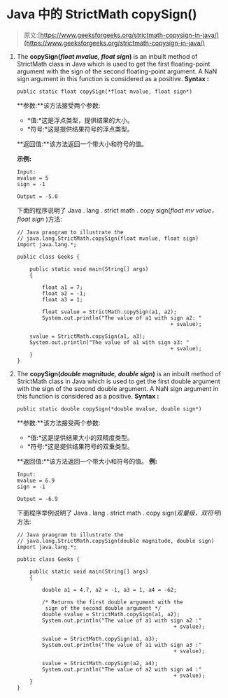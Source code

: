 # Java 中的 StrictMath copySign()

> 原文:[https://www.geeksforgeeks.org/strictmath-copysign-in-java/](https://www.geeksforgeeks.org/strictmath-copysign-in-java/)

1.  The **copySign(*float mvalue, float sign*)** is an inbuilt method of StrictMath class in Java which is used to get the first floating-point argument with the sign of the second floating-point argument. A NaN sign argument in this function is considered as a positive.
    **Syntax :**

    ```
    public static float copySign(*float mvalue, float sign*)
    ```

    **参数:**该方法接受两个参数:

    *   *值:*这是浮点类型，提供结果的大小。
    *   *符号:*这是提供结果符号的浮点类型。

    **返回值:**该方法返回一个带大小和符号的值。

    **示例:**

    ```
    Input: 
    mvalue = 5
    sign = -1

    Output = -5.0

    ```

    下面的程序说明了 Java . lang . strict math . copy sign(*float mv value，float sign* )方法:

    ```
    // Java praogram to illustrate the
    // java.lang.StrictMath.copySign(float mvalue, float sign)
    import java.lang.*;

    public class Geeks {

        public static void main(String[] args)
        {

            float a1 = 7;
            float a2 = -1;
            float a3 = 1;

            float svalue = StrictMath.copySign(a1, a2);
            System.out.println("The value of a1 with sign a2: "
                                                     + svalue);

        svalue = StrictMath.copySign(a1, a3); 
        System.out.println("The value of a1 with sign a3: "
                                                     + svalue);
        }
    }
    ```

2.  The **copySign(*double magnitude, double sign*)** is an inbuilt method of StrictMath class in Java which is used to get the first double argument with the sign of the second double argument. A NaN sign argument in this function is considered as a positive.
    **Syntax :**

    ```
    public static double copySign(*double mvalue, double sign*)
    ```

    **参数:**该方法接受两个参数:

    *   *值:*这是提供结果大小的双精度类型。
    *   *符号:*这是提供结果符号的双重类型。

    **返回值:**该方法返回一个带大小和符号的值。
    **例:**

    ```
    Input: 
    mvalue = 6.9
    sign = -1

    Output = -6.9

    ```

    下面程序举例说明了 Java . lang . strict math . copy sign(*双量级，双符号*)方法:

    ```
    // Java praogram to illustrate the
    // java.lang.StrictMath.copySign(double magnitude, double sign)
    import java.lang.*;

    public class Geeks {

        public static void main(String[] args)
        {

            double a1 = 4.7, a2 = -1, a3 = 1, a4 = -62;

            /* Returns the first double argument with the 
             sign of the second double argument */
            double svalue = StrictMath.copySign(a1, a2);
            System.out.println("The value of a1 with sign a2 :" 
                                                      + svalue);

            svalue = StrictMath.copySign(a1, a3);
            System.out.println("The value of a1 with sign a3 :" 
                                                      + svalue);

            svalue = StrictMath.copySign(a2, a4);
            System.out.println("The value of a2 with sign a4 :" 
                                                      + svalue);
        }
    }
    ```